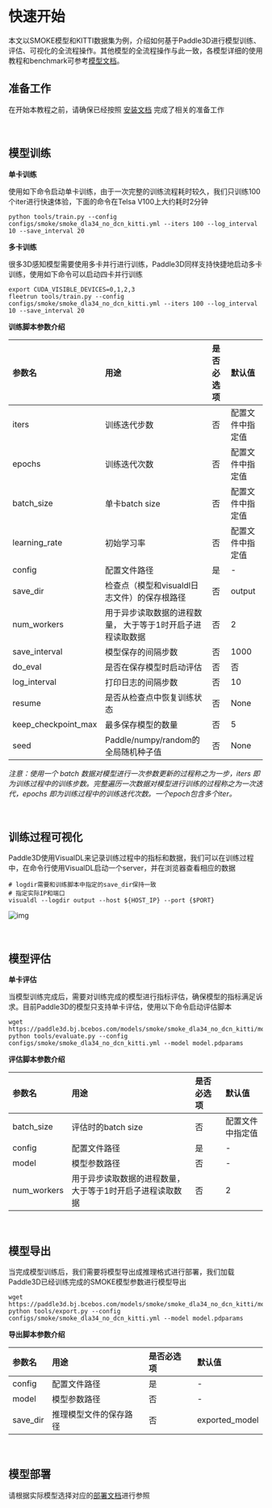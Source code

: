 # 快速开始

本文以SMOKE模型和KITTI数据集为例，介绍如何基于Paddle3D进行模型训练、评估、可视化的全流程操作。其他模型的全流程操作与此一致，各模型详细的使用教程和benchmark可参考[模型文档](./models)。

## 准备工作

在开始本教程之前，请确保已经按照 [安装文档](./installation.md) 完成了相关的准备工作

<br>

## 模型训练

**单卡训练**

使用如下命令启动单卡训练，由于一次完整的训练流程耗时较久，我们只训练100个iter进行快速体验，下面的命令在Telsa V100上大约耗时2分钟

```shell
python tools/train.py --config configs/smoke/smoke_dla34_no_dcn_kitti.yml --iters 100 --log_interval 10 --save_interval 20
```

**多卡训练**

很多3D感知模型需要使用多卡并行进行训练，Paddle3D同样支持快捷地启动多卡训练，使用如下命令可以启动四卡并行训练

```shell
export CUDA_VISIBLE_DEVICES=0,1,2,3
fleetrun tools/train.py --config configs/smoke/smoke_dla34_no_dcn_kitti.yml --iters 100 --log_interval 10 --save_interval 20
```

**训练脚本参数介绍**

| 参数名              | 用途                                                         | 是否必选项  | 默认值            |
| :------------------ | :----------------------------------------------------------- | :--------- | :--------------- |
| iters               | 训练迭代步数                                                  | 否         | 配置文件中指定值  |
| epochs               | 训练迭代次数                                                  | 否         | 配置文件中指定值  |
| batch_size          | 单卡batch size                                               | 否         | 配置文件中指定值   |
| learning_rate       | 初始学习率                                                    | 否         | 配置文件中指定值  |
| config              | 配置文件路径                                                  | 是         | -                |
| save_dir            | 检查点（模型和visualdl日志文件）的保存根路径                    | 否         | output           |
| num_workers         | 用于异步读取数据的进程数量， 大于等于1时开启子进程读取数据        | 否         | 2                |
| save_interval       | 模型保存的间隔步数                                            | 否          | 1000             |
| do_eval             | 是否在保存模型时启动评估                                       | 否         | 否               |
| log_interval        | 打印日志的间隔步数                                            | 否          | 10               |
| resume              | 是否从检查点中恢复训练状态                | 否          | None             |
| keep_checkpoint_max | 最多保存模型的数量                                              | 否          | 5                |
| seed                | Paddle/numpy/random的全局随机种子值                                                    | 否         | None              |

*注意：使用一个 batch 数据对模型进行一次参数更新的过程称之为一步，iters 即为训练过程中的训练步数。完整遍历一次数据对模型进行训练的过程称之为一次迭代，epochs 即为训练过程中的训练迭代次数。一个epoch包含多个iter。*

<br>

## 训练过程可视化

Paddle3D使用VisualDL来记录训练过程中的指标和数据，我们可以在训练过程中，在命令行使用VisualDL启动一个server，并在浏览器查看相应的数据

```shell
# logdir需要和训练脚本中指定的save_dir保持一致
# 指定实际IP和端口
visualdl --logdir output --host ${HOST_IP} --port {$PORT}
```

![img](https://user-images.githubusercontent.com/45024560/177712952-91c8d6bd-218f-4722-9f5f-e0b763cfa0ea.JPG)

<br>

## 模型评估

**单卡评估**

当模型训练完成后，需要对训练完成的模型进行指标评估，确保模型的指标满足诉求。目前Paddle3D的模型只支持单卡评估，使用以下命令启动评估脚本

```shell
wget https://paddle3d.bj.bcebos.com/models/smoke/smoke_dla34_no_dcn_kitti/model.pdparams
python tools/evaluate.py --config configs/smoke/smoke_dla34_no_dcn_kitti.yml --model model.pdparams
```

**评估脚本参数介绍**

| 参数名              | 用途                                                         | 是否必选项  | 默认值            |
| :------------------ | :----------------------------------------------------------- | :--------- | :--------------- |
| batch_size          | 评估时的batch size                                            | 否         | 配置文件中指定值   |
| config              | 配置文件路径                                                  | 是         | -                |
| model               | 模型参数路径                                                  | 否         | -                |
| num_workers         | 用于异步读取数据的进程数量， 大于等于1时开启子进程读取数据        | 否         | 2                |

<br>

## 模型导出

当完成模型训练后，我们需要将模型导出成推理格式进行部署，我们加载Paddle3D已经训练完成的SMOKE模型参数进行模型导出

```shell
wget https://paddle3d.bj.bcebos.com/models/smoke/smoke_dla34_no_dcn_kitti/model.pdparams
python tools/export.py --config configs/smoke/smoke_dla34_no_dcn_kitti.yml --model model.pdparams
```

**导出脚本参数介绍**

| 参数名              | 用途                                                         | 是否必选项  | 默认值            |
| :------------------ | :----------------------------------------------------------- | :--------- | :--------------- |
| config              | 配置文件路径                                                  | 是         | -                |
| model               | 模型参数路径                                                  | 否         | -                |
| save_dir            | 推理模型文件的保存路径                                         | 否         | exported_model   |

<br>

## 模型部署

请根据实际模型选择对应的[部署文档](./models)进行参照
